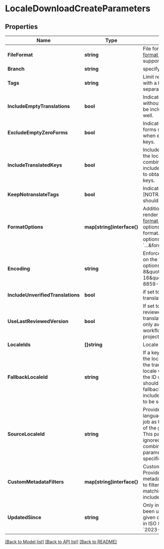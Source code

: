 # LocaleDownloadCreateParameters

## Properties

Name | Type | Description | Notes
------------ | ------------- | ------------- | -------------
**FileFormat** | **string** | File format name. See the [format guide](https://support.phrase.com/hc/en-us/sections/6111343326364) for all supported file formats. | 
**Branch** | **string** | specify the branch to use | [optional] 
**Tags** | **string** | Limit results to keys tagged with a list of comma separated tag names. | [optional] 
**IncludeEmptyTranslations** | **bool** | Indicates whether keys without translations should be included in the output as well. | [optional] 
**ExcludeEmptyZeroForms** | **bool** | Indicates whether zero forms should be included when empty in pluralized keys. | [optional] 
**IncludeTranslatedKeys** | **bool** | Include translated keys in the locale file. Use in combination with include_empty_translations to obtain only untranslated keys. | [optional] 
**KeepNotranslateTags** | **bool** | Indicates whether [NOTRANSLATE] tags should be kept. | [optional] 
**FormatOptions** | **map[string]interface{}** | Additional formatting and render options. See the [format guide](https://support.phrase.com/hc/en-us/sections/6111343326364) for a list of options available for each format. Specify format options like this: &#x60;...&amp;format_options[foo]&#x3D;bar&#x60; | [optional] 
**Encoding** | **string** | Enforces a specific encoding on the file contents. Valid options are \&quot;UTF-8\&quot;, \&quot;UTF-16\&quot; and \&quot;ISO-8859-1\&quot;. | [optional] 
**IncludeUnverifiedTranslations** | **bool** | if set to false unverified translations are excluded | [optional] 
**UseLastReviewedVersion** | **bool** | If set to true the last reviewed version of a translation is used. This is only available if the review workflow is enabled for the project. | [optional] 
**LocaleIds** | **[]string** | Locale IDs or locale names | [optional] 
**FallbackLocaleId** | **string** | If a key has no translation in the locale being downloaded the translation in the fallback locale will be used. Provide the ID of the locale that should be used as the fallback. Requires include_empty_translations to be set to &#x60;true&#x60;. | [optional] 
**SourceLocaleId** | **string** | Provides the source language of a corresponding job as the source language of the generated locale file. This parameter will be ignored unless used in combination with a &#x60;tag&#x60; parameter indicating a specific job. | [optional] 
**CustomMetadataFilters** | **map[string]interface{}** | Custom metadata filters. Provide the name of the metadata field and the value to filter by. Only keys with matching metadata will be included in the download.  | [optional] 
**UpdatedSince** | **string** | Only include keys that have been updated since the given date. The date must be in ISO 8601 format (e.g., &#x60;2023-01-01T00:00:00Z&#x60;).  | [optional] 

[[Back to Model list]](../README.md#documentation-for-models) [[Back to API list]](../README.md#documentation-for-api-endpoints) [[Back to README]](../README.md)


